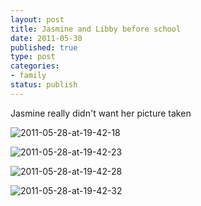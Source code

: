 ```yaml
--- 
layout: post
title: Jasmine and Libby before school
date: 2011-05-30
published: true
type: post
categories: 
- family
status: publish
---
```

Jasmine really didn't want her picture taken 

![2011-05-28-at-19-42-18](http://media.eick.us/2011/05/2011-05-28-at-19.42.18.jpg)

![2011-05-28-at-19-42-23](http://media.eick.us/2011/05/2011-05-28-at-19.42.23.jpg)

![2011-05-28-at-19-42-28](http://media.eick.us/2011/05/2011-05-28-at-19.42.28.jpg)

![2011-05-28-at-19-42-32](http://media.eick.us/2011/05/2011-05-28-at-19.42.32.jpg)
